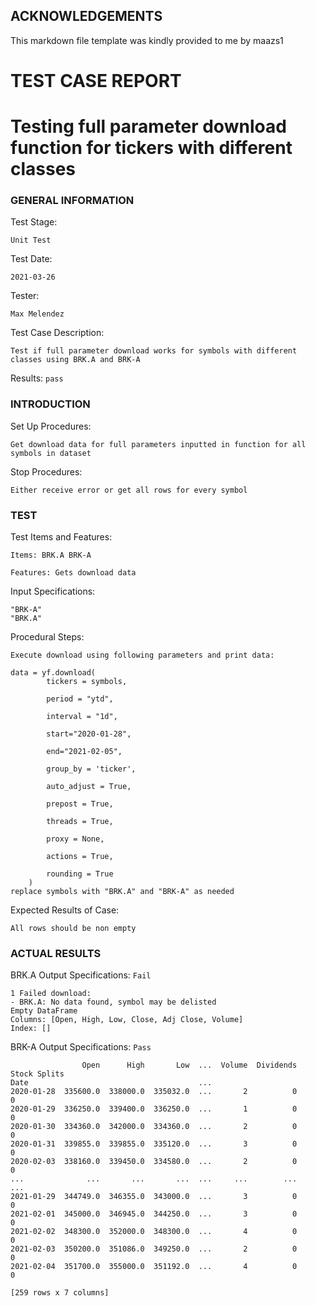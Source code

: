 ## ACKNOWLEDGEMENTS
This markdown file template was kindly provided to me by maazs1


# TEST CASE REPORT

# Testing full parameter download function for tickers with different classes

### GENERAL INFORMATION

Test Stage: 
```
Unit Test
```
Test Date: 
```
2021-03-26
```
Tester: 
```
Max Melendez
```
Test Case Description:
```
Test if full parameter download works for symbols with different classes using BRK.A and BRK-A
```
Results:  ``pass`` 
### INTRODUCTION
Set Up Procedures: 
```
Get download data for full parameters inputted in function for all symbols in dataset
```
Stop Procedures:
```
Either receive error or get all rows for every symbol
```
### TEST
Test Items and Features: 
```
Items: BRK.A BRK-A
```
```
Features: Gets download data
```
Input Specifications: 
```
"BRK-A"
"BRK.A"
```
Procedural Steps: 
```
Execute download using following parameters and print data:

data = yf.download(
        tickers = symbols,

        period = "ytd",

        interval = "1d",

        start="2020-01-28", 
        
        end="2021-02-05",

        group_by = 'ticker',

        auto_adjust = True,

        prepost = True,

        threads = True,

        proxy = None,

        actions = True,

        rounding = True
    )
replace symbols with "BRK.A" and "BRK-A" as needed
```
Expected Results of Case:
```
All rows should be non empty
```
### ACTUAL RESULTS
BRK.A
Output Specifications: ``Fail``
```
1 Failed download:
- BRK.A: No data found, symbol may be delisted
Empty DataFrame
Columns: [Open, High, Low, Close, Adj Close, Volume]
Index: []

```
BRK-A
Output Specifications: ``Pass``
```
                Open      High       Low  ...  Volume  Dividends  Stock Splits
Date                                      ...
2020-01-28  335600.0  338000.0  335032.0  ...       2          0             0
2020-01-29  336250.0  339400.0  336250.0  ...       1          0             0
2020-01-30  334360.0  342000.0  334360.0  ...       2          0             0
2020-01-31  339855.0  339855.0  335120.0  ...       3          0             0
2020-02-03  338160.0  339450.0  334580.0  ...       2          0             0
...              ...       ...       ...  ...     ...        ...           ...
2021-01-29  344749.0  346355.0  343000.0  ...       3          0             0
2021-02-01  345000.0  346945.0  344250.0  ...       3          0             0
2021-02-02  348300.0  352000.0  348300.0  ...       4          0             0
2021-02-03  350200.0  351086.0  349250.0  ...       2          0             0
2021-02-04  351700.0  355000.0  351192.0  ...       4          0             0

[259 rows x 7 columns]
```